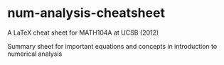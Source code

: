 num-analysis-cheatsheet
=======================

A LaTeX cheat sheet for MATH104A at UCSB (2012)

Summary sheet for important equations and concepts in introduction to numerical analysis

